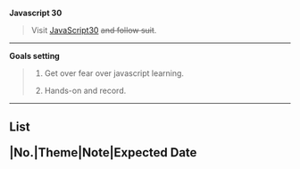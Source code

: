 **Javascript 30**<p>
>Visit [JavaScript30](https://javascript30.com/) ~~and follow suit~~.
---
**Goals setting**<p>
>1. Get over fear over javascript learning.<p>
>2. Hands-on and record.<p>
---
**List**<p>
|No.|Theme|Note|Expected Date
---

